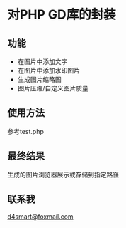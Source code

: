 # 对PHP GD库的封装

## 功能
* 在图片中添加文字
* 在图片中添加水印图片
* 生成图片缩略图
* 图片压缩/自定义图片质量

## 使用方法
参考test.php

## 最终结果
生成的图片浏览器展示或存储到指定路径

## 联系我
d4smart@foxmail.com